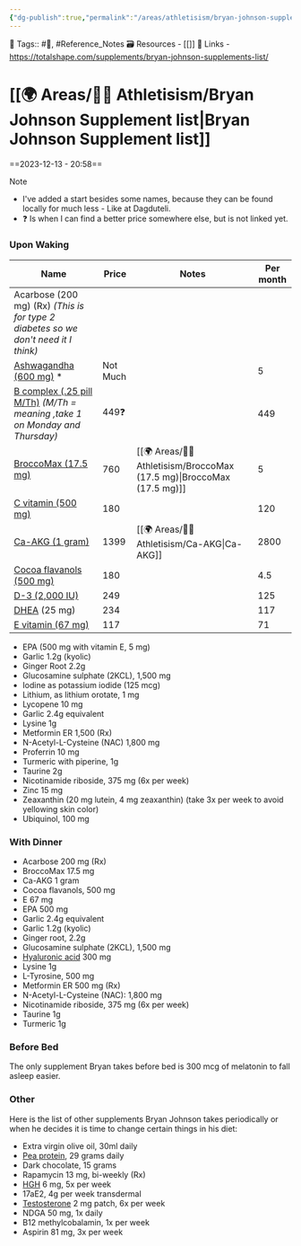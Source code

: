 ```yaml
---
{"dg-publish":true,"permalink":"/areas/athletisism/bryan-johnson-supplement-list/","dgPassFrontmatter":true,"noteIcon":"3","created":"2023-12-13T20:58:22.733+05:30","updated":"2023-12-13T22:01:02.838+05:30"}
---
```


🧶 Tags:: #🌱, #Reference_Notes
🗃 Resources - [[]]
🔗 Links - https://totalshape.com/supplements/bryan-johnson-supplements-list/
# [[🌍 Areas/💪🏼 Athletisism/Bryan Johnson Supplement list\|Bryan Johnson Supplement list]]
==2023-12-13 - 20:58==
> [!note]
> - I've added a start besides some names, because they can be found locally for much less - Like at Dagduteli.
> - ❓ Is when I can find a better price somewhere else, but is not linked yet.
### Upon Waking
| Name | Price |Notes| Per month |
|---|---|---|---|
| Acarbose (200 mg) (Rx) _(This is for type 2 diabetes so we don't need it I think)_ | | |
| [Ashwagandha (600 mg)](https://www.amazon.in/Dhootapapeshwar-Ashwagandha-Withania-Somnifera-Wellbeing/dp/B0CHFCMGPD/ref=sr_1_12?crid=L3PS8TOSOE9L&keywords=Ashwagandha+%28600+mg%29&qid=1702481590&sprefix=ashwagandha+600+mg+%2Caps%2C524&sr=8-12) * | Not Much | |5|
| [B complex (.25 pill M/Th)](https://www.amazon.in/Himalayan-Organics-Vitamin-Immunity-Capsules/dp/B0BZVY8W4P/ref=sr_1_10?crid=AHGT8DIST2XZ&keywords=B+complex+.25&qid=1702481910&sprefix=b+complex+25%2Caps%2C215&sr=8-10) _(M/Th = meaning ,take 1 on Monday and Thursday)_ | 449❓| |449|
| [BroccoMax (17.5 mg)](https://www.amazon.in/Sulforaphane-Extract-Powder-100gm-Natural-Organic/dp/B0BKVXN7VB/ref=sr_1_32?crid=343UAX28YH805&keywords=Sulforaphane&qid=1702482498&sprefix=sulforaphane+%2Caps%2C300&sr=8-32) | 760 | [[🌍 Areas/💪🏼 Athletisism/BroccoMax (17.5 mg)\|BroccoMax (17.5 mg)]] |5|
| [C vitamin (500 mg)](https://www.amazon.in/Lim-Vitamin-Chewable-Tablets-Flavour/dp/B09CGRL5YY/ref=sr_1_6?crid=2KOA6TJV8242X&keywords=C+vitamin+%28500+mg%29&qid=1702483143&sprefix=c+vitamin+500+mg+.%2Caps%2C192&sr=8-6) | 180| |120|
| [Ca-AKG (1 gram)](https://www.amazon.in/Decode-Age-Supplement-Alpha-Ketoglutarate-Cellular/dp/B0BR188VV8/ref=sr_1_3?crid=749XDBWV0DQR&keywords=Ca-AKG&qid=1702483495&sprefix=ca-akg%2Caps%2C226&sr=8-3) | 1399 |[[🌍 Areas/💪🏼 Athletisism/Ca-AKG\|Ca-AKG]]|2800|
| [Cocoa flavanols (500 mg)](https://www.amazon.in/Christopher-Cocoa-Unsweetend-Chocolate-Drinking/dp/B09GFZ859V/ref=sr_1_7?crid=2FVI1I1NRJJ0Z&keywords=natural%2Bcocoa%2Bpowder&qid=1702484411&sprefix=natural%2Bco%2Caps%2C772&sr=8-7&th=1)| 180 | |4.5|
|[D-3 (2,000 IU)](https://www.amazon.in/Genone-Vitamin-Capsules-Strong-Immunity/dp/B0C4GXV4HG/ref=sr_1_12?crid=3IXTW076AU538&keywords=vitamin+d+3+2000+iu&qid=1702484633&sprefix=d-3+2000%2Caps%2C250&sr=8-12)|249 | |125|
|[DHEA](https://www.amazon.in/Healthvit-DHEA-Support-Overall-Being/dp/B06VWD77NT/ref=sr_1_9?crid=1JZQU2QUTFYTT&keywords=dhea+supplement+for+men&qid=1702484776&sprefix=DHEA%2Caps%2C204&sr=8-9) (25 mg)| 234| |117|
|[E vitamin (67 mg)](https://www.amazon.in/Best-Choice-Nutrition-Glowing-Vitamin/dp/B07DRRL2FJ/ref=sr_1_5?crid=EWJX39JS94ND&keywords=E+vitamin+%2867+mg%29&qid=1702484876&sprefix=e+vitamin+67+mg+%2Caps%2C202&sr=8-5)| 117| |71|
- EPA (500 mg with vitamin E, 5 mg)
- Garlic 1.2g (kyolic)
- Ginger Root 2.2g
- Glucosamine sulphate (2KCL), 1,500 mg
- Iodine as potassium iodide (125 mcg)
- Lithium, as lithium orotate, 1 mg
- Lycopene 10 mg
- Garlic 2.4g equivalent
- Lysine 1g
- Metformin ER 1,500 (Rx)
- N-Acetyl-L-Cysteine (NAC) 1,800 mg
- Proferrin 10 mg
- Turmeric with piperine, 1g
- Taurine 2g
- Nicotinamide riboside, 375 mg (6x per week)
- Zinc 15 mg
- Zeaxanthin (20 mg lutein, 4 mg zeaxanthin) (take 3x per week to avoid yellowing skin color)
- Ubiquinol, 100 mg
### With Dinner
- Acarbose 200 mg (Rx)
- BroccoMax 17.5 mg
- Ca-AKG 1 gram
- Cocoa flavanols, 500 mg
- E 67 mg
- EPA 500 mg
- Garlic 2.4g equivalent
- Garlic 1.2g (kyolic)
- Ginger root, 2.2g
- Glucosamine sulphate (2KCL), 1,500 mg
- [Hyaluronic acid](https://totalshape.com/supplements/best-hyaluronic-acid/) 300 mg
- Lysine 1g
- L-Tyrosine, 500 mg
- Metformin ER 500 mg (Rx)
- N-Acetyl-L-Cysteine (NAC): 1,800 mg
- Nicotinamide riboside, 375 mg (6x per week)
- Taurine 1g
- Turmeric 1g
### Before Bed
The only supplement Bryan takes before bed is 300 mcg of melatonin to fall asleep easier.
### Other
Here is the list of other supplements Bryan Johnson takes periodically or when he decides it is time to change certain things in his diet:

- Extra virgin olive oil, 30ml daily
- [Pea protein](https://totalshape.com/supplements/best-pea-protein-powder/), 29 grams daily
- Dark chocolate, 15 grams
- Rapamycin 13 mg, bi-weekly (Rx)
- [HGH](https://totalshape.com/supplements/what-is-hgh/) 6 mg, 5x per week
- 17aE2, 4g per week transdermal
- [Testosterone](https://totalshape.com/fitness/what-is-testosterone/) 2 mg patch, 6x per week
- NDGA 50 mg, 1x daily
- B12 methylcobalamin, 1x per week
- Aspirin 81 mg, 3x per week